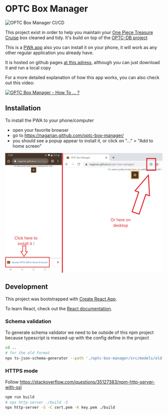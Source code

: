 # OPTC Box Manager

![OPTC Box Manager CI/CD](https://github.com/Nagarian/optc-box-manager/workflows/CI/CD/badge.svg?branch=main)

This project exist in order to help you maintain your [One Piece Treasure Cruise](https://optc-ww.channel.or.jp/en/) box cleaned and tidy.
It's build on top of the [OPTC-DB project](https://github.com/optc-db/optc-db.github.io)

This is a [PWA app](https://web.dev/progressive-web-apps/) also you can install it on your phone, it will work as any other regular application you already have.

It is hosted on github pages [at this adress](https://nagarian.github.com/optc-box-manager/), although you can just download it and run a local copy

For a more detailed explanation of how this app works, you can also check out this video:

[![OPTC Box Manager - How To ... ?](https://img.youtube.com/vi/N9NX-BYk5bI/maxresdefault.jpg)](https://youtu.be/N9NX-BYk5bI)

## Installation

To install the PWA to your phone/computer

- open your favorite browser
- go to <https://nagarian.github.com/optc-box-manager/>
- you should see a popup appear to install it, or click on "..." > "Add to home screen"

![Popup to install the app](./docs/images/add_to_screen.jpg)

## Development

This project was bootstrapped with [Create React App](https://github.com/facebook/create-react-app).

To learn React, check out the [React documentation](https://reactjs.org/).

### Schema validation

To generate schema validator we need to be outside of this npm project because typescript is messed-up with the config define in the project

```bash
cd ..
# for the old format
npx ts-json-schema-generator --path './optc-box-manager/src/models/old-units.ts' --type 'ExtendedUnit' -o './optc-box-manager/src/models/old-character-schema.json'
```

### HTTPS mode

Follow <https://stackoverflow.com/questions/35127383/npm-http-server-with-ssl>

```bash
npm run build
# npx http-server ./build -S
npx http-server -S -C cert.pem -K key.pem ./build
```
